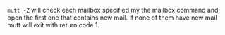 `mutt -Z` will check each mailbox specified my the mailbox command and open the
first one that contains new mail. If none of them have new mail mutt will exit
with return code 1.
